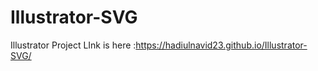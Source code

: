 # Illustrator-SVG
Illustrator Project
LInk is here :https://hadiulnavid23.github.io/Illustrator-SVG/
